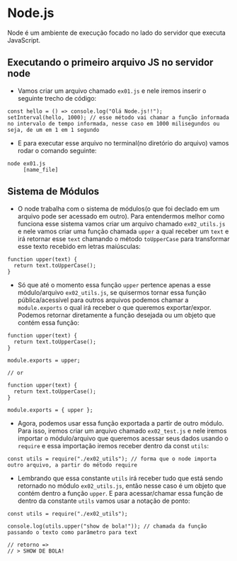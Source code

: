 # Node.js

Node é um ambiente de execução focado no lado do servidor que executa JavaScript.

## Executando o primeiro arquivo JS no servidor node

- Vamos criar um arquivo chamado `ex01.js` e nele iremos inserir o seguinte trecho de código:

``` JS
const hello = () => console.log("Olá Node.js!!");
setInterval(hello, 1000); // esse método vai chamar a função informada no intervalo de tempo informada, nesse caso em 1000 milisegundos ou seja, de um em 1 em 1 segundo
```

- E para executar esse arquivo no terminal(no diretório do arquivo) vamos rodar o comando seguinte:

```
node ex01.js
     [name_file]
```

## Sistema de Módulos

- O node trabalha com o sistema de módulos(o que foi declado em um arquivo pode ser acessado em outro). 
Para entendermos melhor como funciona esse sistema vamos criar um arquivo chamado `ex02_utils.js` e nele vamos criar uma função chamada `upper` a qual receber um `text` e irá retornar esse `text` chamando o método `toUpperCase` para transformar esse texto recebido em letras maiúsculas:

``` JS
function upper(text) {
  return text.toUpperCase();
}
```

- Só que até o momento essa função `upper` pertence apenas a esse módulo/arquivo `ex02_utils.js`, se quisermos tornar essa função pública/acessível para outros arquivos podemos chamar a `module.exports` o qual irá receber o que queremos exportar/expor. Podemos retornar diretamente a função desejada ou um objeto que contém essa função:

``` JS
function upper(text) {
  return text.toUpperCase();
}

module.exports = upper;

// or

function upper(text) {
  return text.toUpperCase();
}

module.exports = { upper };
```

- Agora, podemos usar essa função exportada a partir de outro módulo.
Para isso, iremos criar um arquivo chamado `ex02_test.js` e nele iremos importar o módulo/arquivo que queremos acessar seus dados usando o `require` e essa importação iremos receber dentro da const `utils`:


``` JS
const utils = require("./ex02_utils"); // forma que o node importa outro arquivo, a partir do método require
```

- Lembrando que essa constante `utils` irá receber tudo que está sendo retornado no módulo `ex02_utils.js`, então nesse caso é um objeto que contém dentro a função `upper`. E para acessar/chamar essa função de dentro da constante `utils` vamos usar a notação de ponto:

``` JS
const utils = require("./ex02_utils");

console.log(utils.upper("show de bola!")); // chamada da função passando o texto como parâmetro para text

// retorno =>
// > SHOW DE BOLA!
```